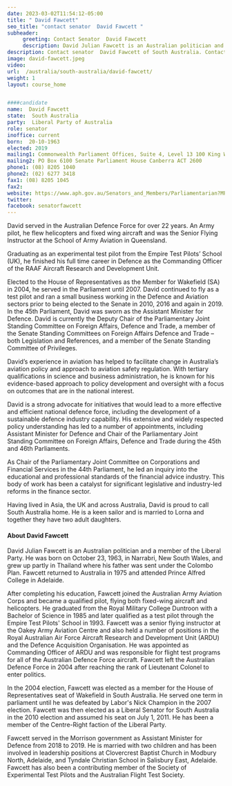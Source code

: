 ```yaml
---
date: 2023-03-02T11:54:12-05:00
title: " David Fawcett"
seo_title: "contact senator  David Fawcett "
subheader:
     greeting: Contact Senator  David Fawcett
     description: David Julian Fawcett is an Australian politician and a member of the Liberal Party.
description: Contact senator  David Fawcett of South Australia. Contact information for  David Fawcett includes email address, phone number, and mailing address.
image: david-fawcett.jpeg
video:
url:  /australia/south-australia/david-fawcett/
weight: 1
layout: course_home


####candidate
name:  David Fawcett
state:	South Australia
party:	Liberal Party of Australia
role: senator
inoffice: current
born:  20-10-1963
elected: 2019
mailing1: Commonwealth Parliament Offices, Suite 4, Level 13 100 King William Street Adelaide, SA, 5000
mailing2: PO Box 6100 Senate Parliament House Canberra ACT 2600
phone1:	(08) 8205 1040
phone2: (02) 6277 3418
fax1: (08) 8205 1045
fax2:
website: https://www.aph.gov.au/Senators_and_Members/Parliamentarian?MPID=DYU
twitter:
facebook: senatorfawcett
---
```

David served in the Australian Defence Force for over 22 years. An Army pilot, he flew helicopters and fixed wing aircraft and was the Senior Flying Instructor at the School of Army Aviation in Queensland.

Graduating as an experimental test pilot from the Empire Test Pilots’ School (UK), he finished his full time career in Defence as the Commanding Officer of the RAAF Aircraft Research and Development Unit.

Elected to the House of Representatives as the Member for Wakefield (SA) in 2004, he served in the Parliament until 2007. David continued to fly as a test pilot and ran a small business working in the Defence and Aviation sectors prior to being elected to the Senate in 2010, 2016 and again in 2019. In the 45th Parliament, David was sworn as the Assistant Minister for Defence. David is currently the Deputy Chair of the Parliamentary Joint Standing Committee on Foreign Affairs, Defence and Trade, a member of the Senate Standing Committees on Foreign Affairs Defence and Trade – both Legislation and References, and a member of the Senate Standing Committee of Privileges.

David’s experience in aviation has helped to facilitate change in Australia’s aviation policy and approach to aviation safety regulation. With tertiary qualifications in science and business administration, he is known for his evidence-based approach to policy development and oversight with a focus on outcomes that are in the national interest.

David is a strong advocate for initiatives that would lead to a more effective and efficient national defence force, including the development of a sustainable defence industry capability. His extensive and widely respected policy understanding has led to a number of appointments, including Assistant Minister for Defence and Chair of the Parliamentary Joint Standing Committee on Foreign Affairs, Defence and Trade during the 45th and 46th Parliaments.

As Chair of the Parliamentary Joint Committee on Corporations and Financial Services in the 44th Parliament, he led an inquiry into the educational and professional standards of the financial advice industry. This body of work has been a catalyst for significant legislative and industry-led reforms in the finance sector.

Having lived in Asia, the UK and across Australia, David is proud to call South Australia home. He is a keen sailor and is married to Lorna and together they have two adult daughters.

#### About David Fawcett

David Julian Fawcett is an Australian politician and a member of the Liberal Party. He was born on October 23, 1963, in Narrabri, New South Wales, and grew up partly in Thailand where his father was sent under the Colombo Plan. Fawcett returned to Australia in 1975 and attended Prince Alfred College in Adelaide.

After completing his education, Fawcett joined the Australian Army Aviation Corps and became a qualified pilot, flying both fixed-wing aircraft and helicopters. He graduated from the Royal Military College Duntroon with a Bachelor of Science in 1985 and later qualified as a test pilot through the Empire Test Pilots' School in 1993. Fawcett was a senior flying instructor at the Oakey Army Aviation Centre and also held a number of positions in the Royal Australian Air Force Aircraft Research and Development Unit (ARDU) and the Defence Acquisition Organisation. He was appointed as Commanding Officer of ARDU and was responsible for flight test programs for all of the Australian Defence Force aircraft. Fawcett left the Australian Defence Force in 2004 after reaching the rank of Lieutenant Colonel to enter politics.

In the 2004 election, Fawcett was elected as a member for the House of Representatives seat of Wakefield in South Australia. He served one term in parliament until he was defeated by Labor's Nick Champion in the 2007 election. Fawcett was then elected as a Liberal Senator for South Australia in the 2010 election and assumed his seat on July 1, 2011. He has been a member of the Centre-Right faction of the Liberal Party.

Fawcett served in the Morrison government as Assistant Minister for Defence from 2018 to 2019. He is married with two children and has been involved in leadership positions at Clovercrest Baptist Church in Modbury North, Adelaide, and Tyndale Christian School in Salisbury East, Adelaide. Fawcett has also been a contributing member of the Society of Experimental Test Pilots and the Australian Flight Test Society.
